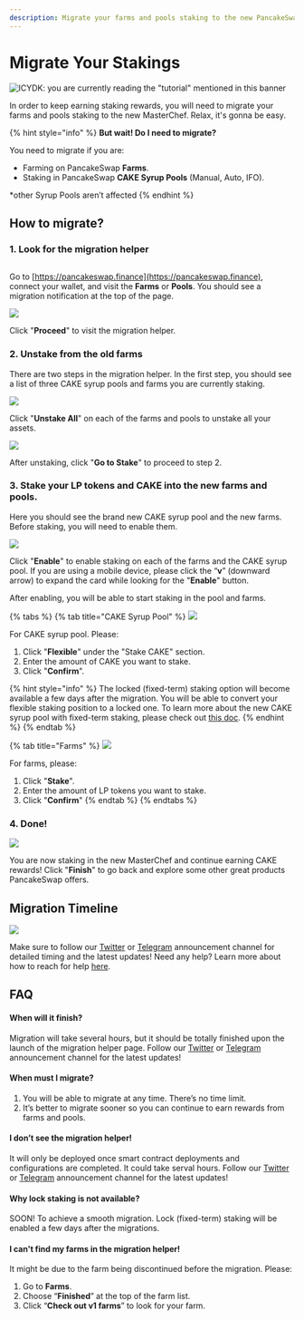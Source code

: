 ```yaml
---
description: Migrate your farms and pools staking to the new PancakeSwap MasterChef
---
```


# Migrate Your Stakings

![ICYDK: you are currently reading the "tutorial" mentioned in this banner](../../.gitbook/assets/migration-preheat.png)

In order to keep earning staking rewards, you will need to migrate your farms and pools staking to the new MasterChef. Relax, it's gonna be easy.

{% hint style="info" %}
**But wait! Do I need to migrate?**

You need to migrate if you are:

* Farming on PancakeSwap **Farms**.
* Staking in PancakeSwap **CAKE Syrup Pools** (Manual, Auto, IFO).

\*other Syrup Pools aren’t affected
{% endhint %}

## How to migrate?

### 1. Look for the migration helper

<img src="../../.gitbook/assets/migration-helper-steps-guide-1.png" alt="" data-size="original">

Go to [https://pancakeswap.finance](https://pancakeswap.finance), connect your wallet, and visit the **Farms** or **Pools**. You should see a migration notification at the top of the page.

![](../../.gitbook/assets/migration-helper-steps-guide-2.png)

Click "**Proceed**" to visit the migration helper.

### 2. Unstake from the old farms

There are two steps in the migration helper. In the first step, you should see a list of three CAKE syrup pools and farms you are currently staking.

![](<../../.gitbook/assets/migration-helper-steps-guide-3 (1).png>)

Click "**Unstake All**" on each of the farms and pools to unstake all your assets.

![](../../.gitbook/assets/migration-helper-steps-guide-4.png)

After unstaking, click "**Go to Stake**" to proceed to step 2.

### 3. Stake your LP tokens and CAKE into the new farms and pools.

Here you should see the brand new CAKE syrup pool and the new farms. Before staking, you will need to enable them.

![](../../.gitbook/assets/migration-helper-steps-guide-5.png)

Click "**Enable**" to enable staking on each of the farms and the CAKE syrup pool. If you are using a mobile device, please click the “**v**” (downward arrow) to expand the card while looking for the "**Enable**" button.

After enabling, you will be able to start staking in the pool and farms.

{% tabs %}
{% tab title="CAKE Syrup Pool" %}
![](<../../.gitbook/assets/migration-helper-steps-guide-7 (1).png>)

For CAKE syrup pool. Please:

1. Click "**Flexible**" under the "Stake CAKE" section.
2. Enter the amount of CAKE you want to stake.
3. Click "**Confirm**".



{% hint style="info" %}
The locked (fixed-term) staking option will become available a few days after the migration. You will be able to convert your flexible staking position to a locked one. To learn more about the new CAKE syrup pool with fixed-term staking, please check out [this doc](../../products/coming-soon/new-cake-pool/).
{% endhint %}
{% endtab %}

{% tab title="Farms" %}
![](../../.gitbook/assets/migration-helper-steps-guide-8.png)

For farms, please:

1. Click "**Stake**".
2. Enter the amount of LP tokens you want to stake.
3. Click "**Confirm**"
{% endtab %}
{% endtabs %}

### 4. Done!

![](../../.gitbook/assets/migration-helper-steps-guide-9.png)

You are now staking in the new MasterChef and continue earning CAKE rewards! Click "**Finish**" to go back and explore some other great products PancakeSwap offers.

## Migration Timeline

![](../../.gitbook/assets/en-migrationtimeline-0.png)

Make sure to follow our [Twitter](https://twitter.com/pancakeswap/) or [Telegram](https://t.me/PancakeSwapAnn) announcement channel for detailed timing and the latest updates! Need any help? Learn more about how to reach for help [here](../../contact-us/#help).

## FAQ

#### **When will it finish?**

Migration will take several hours, but it should be totally finished upon the launch of the migration helper page. Follow our [Twitter](https://twitter.com/pancakeswap/) or [Telegram](https://t.me/PancakeSwapAnn) announcement channel for the latest updates!

#### **When must I migrate?**

1. You will be able to migrate at any time. There’s no time limit.&#x20;
2. It’s better to migrate sooner so you can continue to earn rewards from farms and pools.

#### I don’t see the migration helper!

It will only be deployed once smart contract deployments and configurations are completed. It could take serval hours. Follow our [Twitter](https://twitter.com/pancakeswap/) or [Telegram](https://t.me/PancakeSwapAnn) announcement channel for the latest updates!

#### Why lock staking is not available?

SOON! To achieve a smooth migration. Lock (fixed-term) staking will be enabled a few days after the migrations.

#### I can't find my farms in the migration helper!

It might be due to the farm being discontinued before the migration. Please:

1. Go to **Farms**.
2. Choose “**Finished**” at the top of the farm list.
3. Click “**Check out v1 farms**” to look for your farm.
